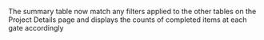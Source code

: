 The summary table now match any filters applied to the other tables on the Project Details page and displays the counts of completed items at each gate accordingly